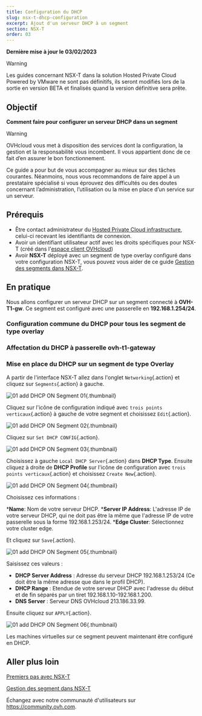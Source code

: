 ```yaml
---
title: Configuration du DHCP
slug: nsx-t-dhcp-configuration
excerpt: Ajout d'un serveur DHCP à un segment
section: NSX-T
order: 03
---
```


**Dernière mise à jour le 03/02/2023**

> [!warning]
> Les guides concernant NSX-T dans la solution Hosted Private Cloud Powered by VMware ne sont pas définitifs, ils seront modifiés lors de la sortie en version BETA et finalisés quand la version définitive sera prête. 
>

## Objectif

**Comment faire pour configurer un serveur DHCP dans un segment**

> [!warning]
> OVHcloud vous met à disposition des services dont la configuration, la gestion et la responsabilité vous incombent. Il vous appartient donc de ce fait d’en assurer le bon fonctionnement.
>
> Ce guide a pour but de vous accompagner au mieux sur des tâches courantes. Néanmoins, nous vous recommandons de faire appel à un prestataire spécialisé si vous éprouvez des difficultés ou des doutes concernant l’administration, l’utilisation ou la mise en place d’un service sur un serveur.
>

## Prérequis

- Être contact administrateur du [Hosted Private Cloud infrastructure](https://www.ovhcloud.com/fr/enterprise/products/hosted-private-cloud/), celui-ci recevant les identifiants de connexion.
- Avoir un identifiant utilisateur actif avec les droits spécifiques pour NSX-T (créé dans l'[espace client OVHcloud](https://www.ovh.com/auth/?action=gotomanager&from=https://www.ovh.com/fr/&ovhSubsidiary=fr))
- Avoir **NSX-T** déployé avec un segment de type overlay configuré dans votre configuration NSX-T, vous pouvez vous aider de ce guide [Gestion des segments dans NSX-T](https://docs.ovh.com/fr/private-cloud/nsx-t-segment-management).



## En pratique

Nous allons configurer un serveur DHCP sur un segment connecté à **OVH-T1-gw**. Ce segment est configuré avec une passerelle en **192.168.1.254/24**.

### Configuration commune du DHCP pour tous les segment de type overlay



### Affectation du DHCP à passerelle **ovh-t1-gateway**

### Mise en place du DHCP sur un segment de type Overlay

A partir de l'interface NSX-T allez dans l'onglet `Networking`{.action} et cliquez sur `Segments`{.action} à gauche.

![01 add DHCP ON Segment 01](images/01-add-dhcp-on-segment01.png){.thumbnail}

Cliquez sur l'icône de configuration indiqué avec `trois points verticaux`{.action} à gauche de votre segment et choisissez `Edit`{.action}.

![01 add DHCP ON Segment 02](images/01-add-dhcp-on-segment02.png){.thumbnail}

Cliquez sur `Set DHCP CONFIG`{.action}.

![01 add DHCP ON Segment 03](images/01-add-dhcp-on-segment03.png){.thumbnail}

Choisissez à gauche `Local DHCP Server`{.action} dans **DHCP Type**. Ensuite cliquez à droite de **DHCP Profile** sur l'icône de configuration avec `trois points verticaux`{.action} et choisissez `Create New`{.action}.

![01 add DHCP ON Segment 04](images/01-add-dhcp-on-segment04.png){.thumbnail}

Choisissez ces informations :

***Name**: Nom de votre serveur DHCP.
***Server IP Address**: L'adresse IP de votre serveur DHCP, qui ne doit pas être la même que l'adresse IP de votre passerelle sous la forme 192.168.1.253/24.
***Edge Cluster**: Sélectionnez votre cluster edge.

Et cliquez sur `Save`{.action}.

![01 add DHCP ON Segment 05](images/01-add-dhcp-on-segment05.png){.thumbnail}

Saisissez ces valeurs :

* **DHCP Server Address** : Adresse du serveur DHCP 192.168.1.253/24 (Ce doit être la même adresse que dans le profil DHCP).
* **DHCP Range** : Etendue de votre serveur DHCP avec l'adresse du début et de fin séparés par un tiret 192.168.1.10-192.168.1.200.
* **DNS Server** : Serveur DNS OVHcloud 213.186.33.99.

Ensuite cliquez sur `APPLY`{.action}.

![01 add DHCP ON Segment 06](images/01-add-dhcp-on-segment06.png){.thumbnail}

Les machines virtuelles sur ce segment peuvent maintenant être configuré en DHCP.

## Aller plus loin

[Premiers pas avec NSX-T](https://docs.ovh.com/fr/private-cloud/nsx-t-first-steps/)

[Gestion des segment dans NSX-T](https://docs.ovh.com/fr/nsx-t-segment-management/)

Échangez avec notre communauté d'utilisateurs sur <https://community.ovh.com>.

